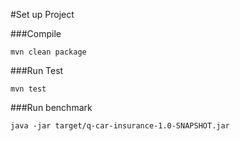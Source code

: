 #Set up Project

###Compile
```
mvn clean package
```

###Run Test
```
mvn test
```

###Run benchmark
```
java -jar target/q-car-insurance-1.0-SNAPSHOT.jar
```
